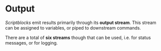 # Output

*Scriptblocks* emit results primarily through its **output stream**. This stream can be assigned to variables, or piped to downstream commands.

There are a total of **six streams** though that can be used, i.e. for status messages, or for logging.
